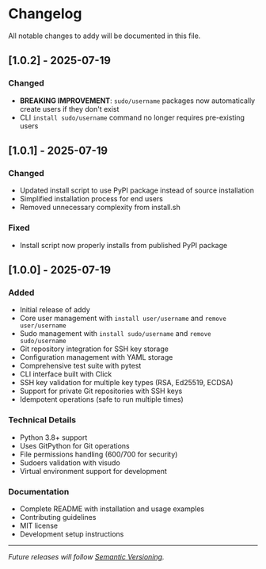 # Changelog

All notable changes to addy will be documented in this file.

## [1.0.2] - 2025-07-19

### Changed

- **BREAKING IMPROVEMENT**: `sudo/username` packages now automatically create users if they don't exist
- CLI `install sudo/username` command no longer requires pre-existing users

## [1.0.1] - 2025-07-19

### Changed

- Updated install script to use PyPI package instead of source installation
- Simplified installation process for end users
- Removed unnecessary complexity from install.sh

### Fixed

- Install script now properly installs from published PyPI package

## [1.0.0] - 2025-07-19

### Added

- Initial release of addy
- Core user management with `install user/username` and `remove user/username`
- Sudo management with `install sudo/username` and `remove sudo/username`
- Git repository integration for SSH key storage
- Configuration management with YAML storage
- Comprehensive test suite with pytest
- CLI interface built with Click
- SSH key validation for multiple key types (RSA, Ed25519, ECDSA)
- Support for private Git repositories with SSH keys
- Idempotent operations (safe to run multiple times)

### Technical Details

- Python 3.8+ support
- Uses GitPython for Git operations
- File permissions handling (600/700 for security)
- Sudoers validation with visudo
- Virtual environment support for development

### Documentation

- Complete README with installation and usage examples
- Contributing guidelines
- MIT license
- Development setup instructions

---

_Future releases will follow [Semantic Versioning](https://semver.org/)._
